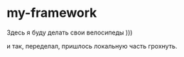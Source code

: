 # my-framework
Здесь я буду делать свои велосипеды )))

и так, переделал, пришлось локальную часть грохнуть.